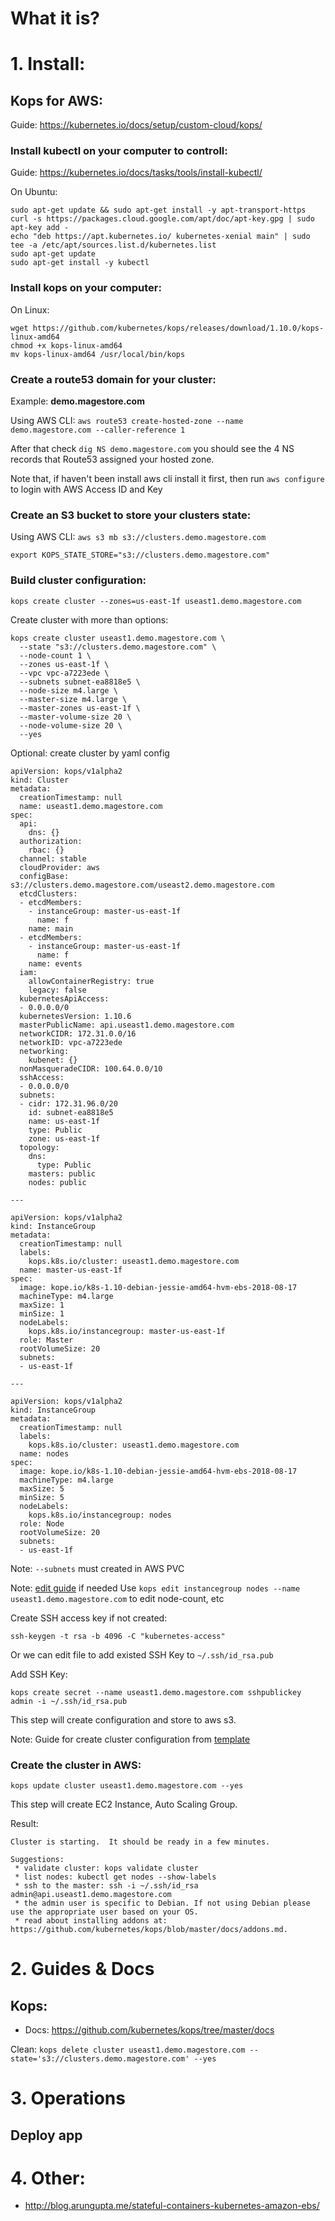 # What it is?


# 1. Install:


## Kops for AWS:
Guide: https://kubernetes.io/docs/setup/custom-cloud/kops/

### Install kubectl on your computer to controll:
Guide: https://kubernetes.io/docs/tasks/tools/install-kubectl/

On Ubuntu:
```
sudo apt-get update && sudo apt-get install -y apt-transport-https
curl -s https://packages.cloud.google.com/apt/doc/apt-key.gpg | sudo apt-key add -
echo "deb https://apt.kubernetes.io/ kubernetes-xenial main" | sudo tee -a /etc/apt/sources.list.d/kubernetes.list
sudo apt-get update
sudo apt-get install -y kubectl
```

### Install kops on your computer:

On Linux:
```
wget https://github.com/kubernetes/kops/releases/download/1.10.0/kops-linux-amd64
chmod +x kops-linux-amd64
mv kops-linux-amd64 /usr/local/bin/kops
```

### Create a route53 domain for your cluster:

Example: **demo.magestore.com**

Using AWS CLI: ```aws route53 create-hosted-zone --name demo.magestore.com --caller-reference 1```

After that check ```dig NS demo.magestore.com``` you should see the 4 NS records that Route53 assigned your hosted zone.

Note that, if haven't been install aws cli install it first, then run ```aws configure``` to login with AWS Access ID and Key

### Create an S3 bucket to store your clusters state:

Using AWS CLI: ```aws s3 mb s3://clusters.demo.magestore.com```

```
export KOPS_STATE_STORE="s3://clusters.demo.magestore.com"
```

### Build cluster configuration:

```kops create cluster --zones=us-east-1f useast1.demo.magestore.com```

Create cluster with more than options:

```
kops create cluster useast1.demo.magestore.com \
  --state "s3://clusters.demo.magestore.com" \
  --node-count 1 \
  --zones us-east-1f \
  --vpc vpc-a7223ede \
  --subnets subnet-ea8818e5 \
  --node-size m4.large \
  --master-size m4.large \
  --master-zones us-east-1f \
  --master-volume-size 20 \
  --node-volume-size 20 \
  --yes
```

Optional: create cluster by yaml config

```
apiVersion: kops/v1alpha2
kind: Cluster
metadata:
  creationTimestamp: null
  name: useast1.demo.magestore.com
spec:
  api:
    dns: {}
  authorization:
    rbac: {}
  channel: stable
  cloudProvider: aws
  configBase: s3://clusters.demo.magestore.com/useast2.demo.magestore.com
  etcdClusters:
  - etcdMembers:
    - instanceGroup: master-us-east-1f
      name: f
    name: main
  - etcdMembers:
    - instanceGroup: master-us-east-1f
      name: f
    name: events
  iam:
    allowContainerRegistry: true
    legacy: false
  kubernetesApiAccess:
  - 0.0.0.0/0
  kubernetesVersion: 1.10.6
  masterPublicName: api.useast1.demo.magestore.com
  networkCIDR: 172.31.0.0/16
  networkID: vpc-a7223ede
  networking:
    kubenet: {}
  nonMasqueradeCIDR: 100.64.0.0/10
  sshAccess:
  - 0.0.0.0/0
  subnets:
  - cidr: 172.31.96.0/20
    id: subnet-ea8818e5
    name: us-east-1f
    type: Public
    zone: us-east-1f
  topology:
    dns:
      type: Public
    masters: public
    nodes: public

---

apiVersion: kops/v1alpha2
kind: InstanceGroup
metadata:
  creationTimestamp: null
  labels:
    kops.k8s.io/cluster: useast1.demo.magestore.com
  name: master-us-east-1f
spec:
  image: kope.io/k8s-1.10-debian-jessie-amd64-hvm-ebs-2018-08-17
  machineType: m4.large
  maxSize: 1
  minSize: 1
  nodeLabels:
    kops.k8s.io/instancegroup: master-us-east-1f
  role: Master
  rootVolumeSize: 20
  subnets:
  - us-east-1f

---

apiVersion: kops/v1alpha2
kind: InstanceGroup
metadata:
  creationTimestamp: null
  labels:
    kops.k8s.io/cluster: useast1.demo.magestore.com
  name: nodes
spec:
  image: kope.io/k8s-1.10-debian-jessie-amd64-hvm-ebs-2018-08-17
  machineType: m4.large
  maxSize: 5
  minSize: 5
  nodeLabels:
    kops.k8s.io/instancegroup: nodes
  role: Node
  rootVolumeSize: 20
  subnets:
  - us-east-1f
```

Note: ```--subnets``` must created in AWS PVC

Note: [edit guide](https://github.com/kubernetes/kops/blob/master/docs/cli/kops_edit_cluster.md) if needed
Use ```kops edit instancegroup nodes --name useast1.demo.magestore.com``` to edit node-count, etc

Create SSH access key if not created:

```
ssh-keygen -t rsa -b 4096 -C "kubernetes-access"
```

Or we can edit file to add existed SSH Key to ```~/.ssh/id_rsa.pub```

Add SSH Key:

```
kops create secret --name useast1.demo.magestore.com sshpublickey admin -i ~/.ssh/id_rsa.pub
```

This step will create configuration and store to aws s3.

Note: Guide for create cluster configuration from [template](https://github.com/kubernetes/kops/blob/master/docs/cluster_template.md)

### Create the cluster in AWS:

```kops update cluster useast1.demo.magestore.com --yes```

This step will create EC2 Instance, Auto Scaling Group.

Result:

```
Cluster is starting.  It should be ready in a few minutes.

Suggestions:
 * validate cluster: kops validate cluster
 * list nodes: kubectl get nodes --show-labels
 * ssh to the master: ssh -i ~/.ssh/id_rsa admin@api.useast1.demo.magestore.com
 * the admin user is specific to Debian. If not using Debian please use the appropriate user based on your OS.
 * read about installing addons at: https://github.com/kubernetes/kops/blob/master/docs/addons.md.
```

# 2. Guides & Docs

## Kops:

* Docs: https://github.com/kubernetes/kops/tree/master/docs

Clean: ```kops delete cluster useast1.demo.magestore.com --state='s3://clusters.demo.magestore.com' --yes```

# 3. Operations

## Deploy app


# 4. Other:

- http://blog.arungupta.me/stateful-containers-kubernetes-amazon-ebs/
